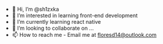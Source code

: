 - 👋 Hi, I’m @sh1zxka 
- 👀 I’m interested in learning front-end development
- 🌱 I’m currently learning react native
- 💞️ I’m looking to collaborate on ...
- 📫 How to reach me - Email me at floresd14@outlook.com

<!---
sh1zxka/sh1zxka is a ✨ special ✨ repository because its `README.md` (this file) appears on your GitHub profile.
You can click the Preview link to take a look at your changes.
--->

